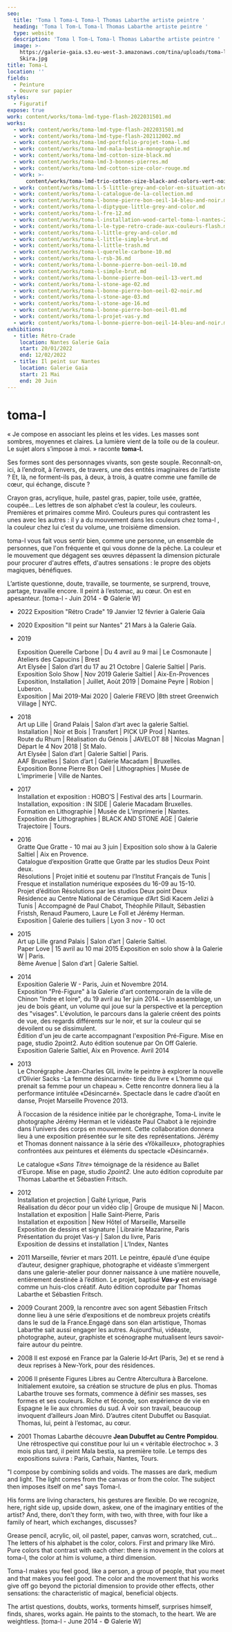 ```yaml
---
seo:
  title: 'Toma l Toma-L Toma-l Thomas Labarthe artiste peintre '
  heading: 'Toma l Tom-L Toma-l Thomas Labarthe artiste peintre '
  type: website
  description: 'Toma l Tom-L Toma-l Thomas Labarthe artiste peintre '
  image: >-
    https://galerie-gaia.s3.eu-west-3.amazonaws.com/tina/uploads/toma-l/galerie-gaia-Toma-L-Monographie
    Skira.jpg
title: Toma-L
location: ''
fields:
  - Peinture
  - Oeuvre sur papier
styles:
  - Figuratif
expose: true
work: content/works/toma-lmd-type-flash-2022031501.md
works:
  - work: content/works/toma-lmd-type-flash-2022031501.md
  - work: content/works/toma-lmd-type-flash-202112002.md
  - work: content/works/toma-lmd-portfolio-projet-toma-l.md
  - work: content/works/toma-lmd-mala-bestia-monographie.md
  - work: content/works/toma-lmd-cotton-size-black.md
  - work: content/works/toma-lmd-3-bonnes-pierres.md
  - work: content/works/toma-lmd-cotton-size-color-rouge.md
  - work: >-
      content/works/toma-lmd-trio-cotton-size-black-and-colors-vert-noir-rouge-en-atelier.md
  - work: content/works/toma-l-5-little-grey-and-color-en-situation-atelier.md
  - work: content/works/toma-l-catalogue-de-la-collection.md
  - work: content/works/toma-l-bonne-pierre-bon-oeil-14-bleu-and-noir.md
  - work: content/works/toma-l-diptyque-little-grey-and-color.md
  - work: content/works/toma-l-fre-12.md
  - work: content/works/toma-l-installation-wood-cartel-toma-l-nantes-2014.md
  - work: content/works/toma-l-le-type-retro-crade-aux-couleurs-flash.md
  - work: content/works/toma-l-little-grey-and-color.md
  - work: content/works/toma-l-little-simple-brut.md
  - work: content/works/toma-l-little-trash.md
  - work: content/works/toma-l-querelle-carbone-10.md
  - work: content/works/toma-l-rsb-36.md
  - work: content/works/toma-l-bonne-pierre-bon-oeil-10.md
  - work: content/works/toma-l-simple-brut.md
  - work: content/works/toma-l-bonne-pierre-bon-oeil-13-vert.md
  - work: content/works/toma-l-stone-age-02.md
  - work: content/works/toma-l-bonne-pierre-bon-oeil-02-noir.md
  - work: content/works/toma-l-stone-age-03.md
  - work: content/works/toma-l-stone-age-16.md
  - work: content/works/toma-l-bonne-pierre-bon-oeil-01.md
  - work: content/works/toma-l-projet-vas-y.md
  - work: content/works/toma-l-bonne-pierre-bon-oeil-14-bleu-and-noir.md
exhibitions:
  - title: Rétro-Crade
    location: Nantes Galerie Gaïa
    start: 20/01/2022
    end: 12/02/2022
  - title: Il peint sur Nantes
    location: Galerie Gaia
    start: 21 Mai
    end: 20 Juin
---
```


# toma-l

« Je compose en associant les pleins et les vides. Les masses sont sombres, moyennes et claires. La lumière vient de la toile ou de la couleur. Le sujet alors s’impose à moi. » raconte **toma-l.**

Ses formes sont des personnages vivants, son geste souple. Reconnaît-on, ici, à l’endroit, à l’envers, de travers, une des entités imaginaires de l’artiste ? Et, là, ne forment-ils pas, à deux, à trois, à quatre comme une famille de cœur, qui échange, discute ?

Crayon gras, acrylique, huile, pastel gras, papier, toile usée, grattée, coupée… Les lettres de son alphabet c’est la couleur, les couleurs. Premières et primaires comme Miró. Couleurs pures qui contrastent les unes avec les autres : il y a du mouvement dans les couleurs chez toma-l , la couleur chez lui c’est du volume, une troisième dimension.

toma-l vous fait vous sentir bien, comme une personne, un ensemble de personnes, que l'on fréquente et qui vous donne de la pêche. La couleur et le mouvement que dégagent ses œuvres dépassent la dimension picturale pour procurer d'autres effets, d'autres sensations : le propre des objets magiques, bénéfiques.

L’artiste questionne, doute, travaille, se tourmente, se surprend, trouve, partage, travaille encore. Il peint à l’estomac, au cœur. On est en apesanteur. \[toma-l - Juin 2014 - © Galerie W]

* 2022 Exposition "Rétro Crade" 19 Janvier 12 février à Galerie Gaïa
* 2020 Exposition "Il peint sur Nantes"  21 Mars à la Galerie Gaïa.
* 2019

  Exposition Querelle Carbone | Du 4 avril au 9 mai | Le Cosmonaute | Ateliers des Capucins | Brest\
  Art Elysée | Salon d’art du 17 au 21 Octobre | Galerie Saltiel | Paris.\
  Exposition Solo Show | Nov 2019 Galerie Saltiel | Aix-En-Provences\
  Exposition, Installation | Juillet, Aoùt 2019 | Domaine Peyre | Robion | Luberon.\
  Exposition | Mai 2019-Mai 2020 | Galerie FREVO |8th street Greenwich Village | NYC.
* 2018\
  Art up Lille | Grand Palais | Salon d’art avec la galerie Saltiel.\
  Installation | Noir et Bois | Transfert | PICK UP Prod | Nantes.\
  Route du Rhum | Réalisation du Génois | JAVELOT 88 | Nicolas Magnan | Départ le 4 Nov 2018 | St Malo.\
  Art Elysée | Salon d’art | Galerie Saltiel | Paris.\
  AAF Bruxelles | Salon d’art | Galerie Macadam | Bruxelles.\
  Exposition Bonne Pierre Bon Oeil | Lithographies | Musée de L’imprimerie | Ville de Nantes.
* 2017\
  Installation et exposition : HOBO’S | Festival des arts |  Lourmarin.\
  Installation, exposition : IN SIDE | Galerie Macadam Bruxelles.\
  Formation en Lithographie | Musée de L’imprimerie | Nantes.\
  Exposition de Lithographies | BLACK AND STONE AGE | Galerie Trajectoire | Tours.
* 2016\
  Gratte Que Gratte - 10 mai au 3 juin | Exposition solo show à la Galerie Saltiel | Aix en Provence.\
  Catalogue d’exposition Gratte que Gratte par les studios Deux Point deux.\
  Résolutions | Projet initié et soutenu par l’Institut Français de Tunis | Fresque et installation numérique exposées du 16-09 au 15-10.\
  Projet d’édition Résolutions par les studios Deux point Deux\
  Résidence au Centre National de Céramique d’Art Sidi Kacem Jelizi à Tunis | Accompagné de Paul Chabot, Théophile Pillault, Sébastien Fristsh, Renaud Paumero, Laure Le Foll et Jérémy Herman.\
  Exposition | Galerie des tuiliers | Lyon 3 nov - 10 oct
* 2015\
  Art up Lille grand Palais | Salon d’art | Galerie Saltiel.\
  Paper Love | 15 avril au 10 mai 2015 Exposition en solo show à la Galerie W | Paris.\
  8ème Avenue | Salon d’art | Galerie Saltiel.
* 2014\
  Exposition Galerie W - Paris, Juin et Novembre 2014.\
  Exposition "Pré-Figure" à la Galerie d'art contemporain de la ville de Chinon "Indre et loire", du 19 avril au 1er juin 2014. – Un assemblage, un jeu de bois géant, un volume qui joue sur la perspective et la perception des "visages". L'évolution, le parcours dans la galerie créent des points de vue, des regards différents sur le noir, et sur la couleur qui se dévoilent ou se dissimulent.\
  Édition d'un jeu de carte accompagnant l'exposition Pré-Figure. Mise en page, studio 2point2.  Auto édition soutenue par On Off Galerie.\
  Exposition Galerie Saltiel, Aix en Provence. Avril 2014
* 2013\
  Le Chorégraphe Jean-Charles GIL invite le peintre à explorer la nouvelle d’Olivier Sacks -La femme désincarnée- tirée du livre « L’homme qui prenait sa femme pour un chapeau ». Cette rencontre donnera lieu à la performance intitulée «Désincarné». Spectacle dans le cadre d’août en danse, Projet Marseille Provence 2013.

  À l’occasion de la résidence initiée par le chorégraphe, Toma-L invite le photographe Jérémy Herman et le vidéaste Paul Chabot à le rejoindre dans l’univers des corps en mouvement. Cette collaboration donnera lieu à une exposition présentée sur le site des représentations. Jérémy et Thomas donnent naissance à la série des «Yôkailleux», photographies confrontées aux peintures et éléments du spectacle «Désincarné».

  Le catalogue «*Sans Titre*» témoignage de la résidence au Ballet d’Europe. Mise en page, studio *2point2.* Une auto édition coproduite par Thomas Labarthe et Sébastien Fritsch.
* 2012\
  Installation et projection | Gaîté Lyrique, Paris\
  Réalisation du décor pour un vidéo clip | Groupe de musique Ni | Macon.\
  Installation et exposition | Halle Saint-Pierre, Paris\
  Installation et exposition | New Hôtel of Marseille, Marseille\
  Exposition de dessins et signature | Librairie Mazarine, Paris\
  Présentation du projet Vas-y | Salon du livre, Paris\
  Exposition de dessins et installation | L’Index, Nantes
* 2011 Marseille, février et mars 2011. Le peintre, épaulé d’une équipe d’auteur, designer graphique, photographe et vidéaste s’immergent dans une galerie-atelier pour donner naissance à une matière nouvelle, entièrement destinée à l’édition. Le projet, baptisé ***Vas-y*** est envisagé comme un huis-clos créatif. Auto édition coproduite par Thomas Labarthe et Sébastien Fritsch.
* 2009 Courant 2009, la rencontre avec son agent Sébastien Fritsch donne lieu à une série d’expositions et de nombreux projets créatifs dans le sud de la France.Engagé dans son élan artistique, Thomas Labarthe sait aussi engager les autres. Aujourd’hui, vidéaste, photographe, auteur, graphiste et scénographe mutualisent leurs savoir-faire autour du peintre.
* 2008 Il est exposé en France par la Galerie Id‑Art (Paris, 3e) et se rend à deux reprises à New-York, pour des résidences.
* 2006 Il présente Figures Libres au Centre Altercultura à Barcelone. Initialement exutoire, sa création se structure de plus en plus. Thomas Labarthe trouve ses formats, commence à définir ses masses, ses formes et ses couleurs. Riche et féconde, son expérience de vie en Espagne le lie aux chromies du sud. À voir son travail, beaucoup invoquent d’ailleurs Joan Miró. D’autres citent Dubuffet ou Basquiat. Thomas, lui, peint à l’estomac, au cœur.
* 2001 Thomas Labarthe découvre **Jean Dubuffet au Centre Pompidou**. Une rétrospective qui constitue pour lui un « véritable électrochoc ». 3 mois plus tard, il peint Mala bestia, sa première toile. Le temps des expositions suivra : Paris, Carhaix, Nantes, Tours.

"I compose by combining solids and voids. The masses are dark, medium and light. The light comes from the canvas or from the color. The subject then imposes itself on me" says Toma-l.

His forms are living characters, his gestures are flexible. Do we recognize, here, right side up, upside down, askew, one of the imaginary entities of the artist? And, there, don't they form, with two, with three, with four like a family of heart, which exchanges, discusses?

Grease pencil, acrylic, oil, oil pastel, paper, canvas worn, scratched, cut... The letters of his alphabet is the color, colors. First and primary like Miró. Pure colors that contrast with each other: there is movement in the colors at toma-l, the color at him is volume, a third dimension.

Toma-l makes you feel good, like a person, a group of people, that you meet and that makes you feel good. The color and the movement that his works give off go beyond the pictorial dimension to provide other effects, other sensations: the characteristic of magical, beneficial objects.

The artist questions, doubts, works, torments himself, surprises himself, finds, shares, works again. He paints to the stomach, to the heart. We are weightless. \[toma-l - June 2014 - © Galerie W]
